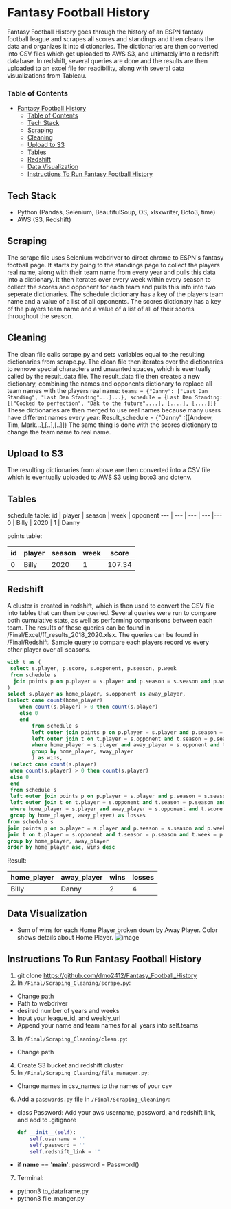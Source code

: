 # Fantasy Football History
Fantasy Football History goes through the history of an ESPN fantasy football league and scrapes all scores and standings and then cleans the data and organizes it into dictionaries. The dictionaries are then converted into CSV files which get uploaded to AWS S3, and ultimately into a redshift database. In redshift, several queries are done and the results are then uploaded to an excel file for readibility, along with several data visualizations from Tableau.


### Table of Contents
- [Fantasy Football History](#fantasy-football-history)
    - [Table of Contents](#table-of-contents)
  - [Tech Stack](#tech-stack)
  - [Scraping](#scraping)
  - [Cleaning](#cleaning)
  - [Upload to S3](#upload-to-s3)
  - [Tables](#tables)
  - [Redshift](#redshift)
  - [Data Visualization](#data-visualization)
  - [Instructions To Run Fantasy Football History](#instructions-to-run-fantasy-football-history)



## Tech Stack
* Python (Pandas, Selenium, BeautifulSoup, OS, xlsxwriter, Boto3, time)
* AWS (S3, Redshift)

## Scraping
The scrape file uses Selenium webdriver to direct chrome to ESPN's fantasy football page. It starts by going to the standings page to collect the players real name, along with their team name from every year and pulls this data into a dictionary. It then iterates over every week within every season to collect the scores and opponent for each team and pulls this info into two seperate dictionaries. The schedule dictionary has a key of the players team name and a value of a list of all opponents. The scores dictionary has a key of the players team name and a value of a list of all of their scores throughout the season.

## Cleaning
The clean file calls scrape.py and sets variables equal to the resulting dictionaries from scrape.py. The clean file then iterates over the dictionaries to remove special characters and unwanted spaces, which is eventually called by the result_data file. The result_data file then creates a new dictionary, combining the names and opponents dictionary to replace all team names with the players real name: 
`teams = {"Danny": ["Last Dan Standing", "Last Dan Standing"...]...}, schedule = {Last Dan Standing: [["Cooked to perfection", "Dak to the future"....], [....], [....]]}`
These dictionaries are then merged to use real names because many users have different names every year: 
Result_schedule = {"Danny" :[[Andrew, Tim, Mark...],[..],[..]]}
The same thing is done with the scores dictionary to change the team name to real name.

## Upload to S3
The resulting dictionaries from above are then converted into a CSV file which is eventually uploaded to AWS S3 using boto3 and dotenv.


## Tables
schedule table:
id | player | season | week | opponent 
--- | --- | --- | --- |--- 
0 | Billy | 2020 | 1 | Danny 

points table:

id | player | season | week | score 
--- | --- | --- | --- |--- 
0 | Billy | 2020 | 1 | 107.34

## Redshift
A cluster is created in redshift, which is then used to convert the CSV file into tables that can then be queried. Several queries were run to compare both cumulative stats, as well as performing comparisons between each team. The results of these queries can be found in /Final/Excel/ff_results_2018_2020.xlsx. The queries can be found in /Final/Redshift. Sample query to compare each players record vs every other player over all seasons.
```sql
with t as (
 select s.player, p.score, s.opponent, p.season, p.week
 from schedule s
  join points p on p.player = s.player and p.season = s.season and p.week = s.week
)
select s.player as home_player, s.opponent as away_player, 
(select case count(home_player)
    when count(s.player) > 0 then count(s.player)
    else 0
    end
        from schedule s
        left outer join points p on p.player = s.player and p.season = s.season and p.week = s.week
        left outer join t on t.player = s.opponent and t.season = p.season and t.week = p.week
        where home_player = s.player and away_player = s.opponent and t.score < p.score
        group by home_player, away_player
        ) as wins,
 (select case count(s.player)
 when count(s.player) > 0 then count(s.player)
 else 0
 end
 from schedule s
 left outer join points p on p.player = s.player and p.season = s.season and p.week = s.week
 left outer join t on t.player = s.opponent and t.season = p.season and t.week = p.week
 where home_player = s.player and away_player = s.opponent and t.score > p.score
 group by home_player, away_player) as losses                           
from schedule s
join points p on p.player = s.player and p.season = s.season and p.week = s.week
join t on t.player = s.opponent and t.season = p.season and t.week = p.week
group by home_player, away_player
order by home_player asc, wins desc
```
Result: 

home_player | away_player | wins | losses 
--- | --- | --- | --- 
Billy | Danny | 2 | 4

## Data Visualization
* Sum of wins for each Home Player broken down by Away Player. Color shows details about Home Player.
![image](https://user-images.githubusercontent.com/61423362/108127748-b4b44980-7079-11eb-85f4-d482a0017b54.png)


## Instructions To Run Fantasy Football History
1. git clone https://github.com/dmo2412/Fantasy_Football_History
2. In `/Final/Scraping_Cleaning/scrape.py`: 
 * Change path
 * Path to webdriver
 * desired number of years and weeks
 * Input your league_id, and weekly_url
 * Append your name and team names for all years into self.teams
3. In `/Final/Scraping_Cleaning/clean.py`: 
 * Change path
4. Create S3 bucket and redshift cluster
5. In `/Final/Scraping_Cleaning/file_manager.py`:
 * Change names in csv_names to the names of your csv
6. Add a `passwords.py` file in `/Final/Scraping_Cleaning/`:
 * class Password: Add your aws username, password, and redshift link, and add to .gitignore
    ```py 
    def __init__(self):
        self.username = ''
        self.password = ''
        self.redshift_link = ''
   ```

* if __name__ == '__main__':
    password = Password()
7. Terminal:
 * python3 to_dataframe.py
 * python3 file_manger.py
 






